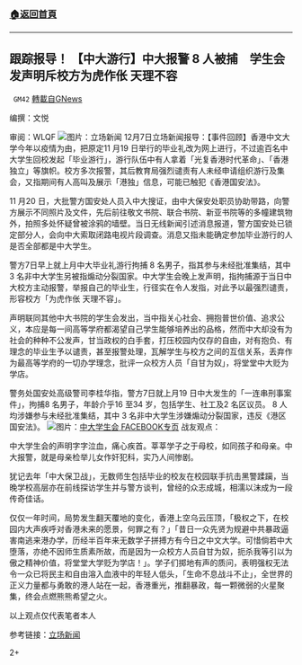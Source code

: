 ###  [:house:返回首頁](https://github.com/ourhimalayas/txt)
---

## 跟踪报导！ 【中大游行】中大报警 8 人被捕　学生会发声明斥校方为虎作伥 天理不容
` GM42` [轉載自GNews](https://gnews.org/zh-hans/626994/)

编撰：文悦

审阅：WLQF
![]()![](https://gnews-media-offload.s3.amazonaws.com/wp-content/uploads/2020/12/07221315/cu-18_xoZeh_1200x0.png)图片：立场新闻
12月7日立场新闻报导：【事件回顾】香港中文大学今年以疫情为由，把原定11 月19 日举行的毕业礼改为网上进行，不过逾百名中大学生回校发起「毕业游行」，游行队伍中有人拿着「光复香港时代革命」、「香港独立」等旗帜。校方多次报警，其后教育局强烈谴责有人未经申请组织游行及集会，又指期间有人高叫及展示「港独」信息，可能已触犯《香港国安法》。

11 月20 日，大批警方国安处人员入中大搜证，由中大保安处职员协助带路，向警方展示不同照片及文件，先后前往敬文书院、联合书院、新亚书院等的多幢建筑物外，拍照多处怀疑曾被涂鸦的墙壁。当日无线新闻引述消息报道，警方国安处已锁定部分人，会向中大索取闭路电视片段调查。消息又指未能确定参加毕业游行的人是否全部都是中大学生。

警方7日早上就上月中大毕业礼游行拘捕 8 名男子，指其参与未经批准集结，其中 3 名非中大学生另被指煽动分裂国家。中大学生会晚上发声明，指拘捕源于当日中大校方主动报警，举报自己的毕业生，行径实在令人发指，对此予以最强烈谴责，形容校方「为虎作伥 天理不容」。

声明联同其他中大书院的学生会发出，当中指关心社会、拥抱普世价值、追求公义，本应是每一间高等学府都渴望自己学生能够培养出的品格，然而中大却没有为社会的种种不公发声，甘当政权的白手套，打压校园内仅存的自由，对有抱负、有理念的毕业生予以谴责，甚至报警处理，瓦解学生与校方之间的互信关系，丢弃作为最高等学府的一切办学理念，批评一众校方人员「自甘为奴」，将堂堂中大贬为学店。

警务处国安处高级警司李桂华指，警方7日就上月19 日中大发生的「一连串刑事案件」，拘捕8 名男子，年龄介乎16 至34 岁，包括学生、社工及2 名区议员。 8 人均涉嫌参与未经批准集结，其中 3 名非中大学生涉嫌煽动分裂国家，违反《港区国安法》。
![]()![](https://gnews-media-offload.s3.amazonaws.com/wp-content/uploads/2020/12/07221303/129795216_3765631070165941_3643135510569085967_o.jpg)图片：[中大学生会 FACEBOOK专页](https://www.facebook.com/CUHK.SU/photos/a.499203823475365/3765631066832608/?type=3)
战友观点：

中大学生会的声明字字泣血，痛心疾首。莘莘学子之于母校，如同孩子和母亲。中大报警，就是母亲检举儿女作奸犯科，实乃人间惨剧。

犹记去年「中大保卫战」，无数师生包括毕业的校友在校园联手抗击黑警蹂躏，当晚学校高层亦在前线探访学生并与警方谈判，曾经的众志成城，相濡以沫成为一段传奇佳话。

仅仅一年时间，局势发生翻天覆地的变化，香港上空乌云压顶，「极权之下，在校园内大声疾呼对香港未来的愿景，何罪之有？」「昔日一众先贤为规避中共暴政逼害南逃来港办学，历经半百年来无数学子拼搏方有今日之中文大学​​。可惜倘若中大堕落，亦绝不因师生质素所故，而是因为一众校方人员自甘为奴，扼杀我等引以为傲之精神价值，将堂堂大学贬为学店！」。学子们掷地有声的质问，表明强权无法令一众已将民主和自由溶入血液中的年轻人低头，「生命不息战斗不止」，全世界的正义力量都与勇敢的港人站在一起，香港重光，推翻暴政，每一颗微弱的火星聚集，终会点燃熊熊希望之火。

以上观点仅代表笔者本人

参考链接：[立场新闻](https://www.thestandnews.com/politics/%E4%B8%AD%E5%A4%A7%E9%81%8A%E8%A1%8C-%E4%B8%AD%E5%A4%A7%E5%A0%B1%E8%AD%A6-8-%E4%BA%BA%E8%A2%AB%E6%8D%95-%E5%AD%B8%E7%94%9F%E6%9C%83-%E6%A0%A1%E6%96%B9%E6%B7%AA%E6%94%BF%E6%AC%8A%E7%99%BD%E6%89%8B%E5%A5%97-%E7%82%BA%E8%99%8E%E4%BD%9C%E5%80%80%E5%A4%A9%E7%90%86%E4%B8%8D%E5%AE%B9/)

2+
